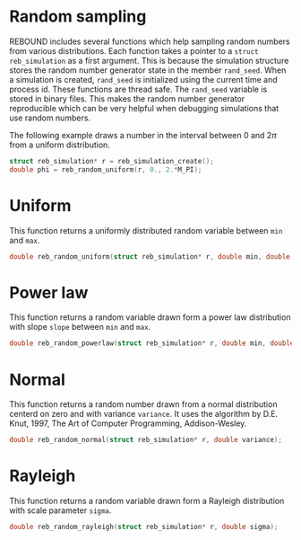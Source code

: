 # Random sampling

REBOUND includes several functions which help sampling random numbers from various distributions.
Each function takes a pointer to a `struct reb_simulation` as a first argument.
This is because the simulation structure stores the random number generator state in the member `rand_seed`. 
When a simulation is created, `rand_seed` is initialized using the current time and process id. 
These functions are thread safe.
The `rand_seed` variable is stored in binary files. This makes the random number generator reproducible which can be very helpful when debugging simulations that use random numbers. 

The following example draws a number in the interval between 0 and $2\pi$ from a uniform distribution.
```c
struct reb_simulation* r = reb_simulation_create();
double phi = reb_random_uniform(r, 0., 2.*M_PI);
```

# Uniform
This function returns a uniformly distributed random variable between `min` and `max`.
```c
double reb_random_uniform(struct reb_simulation* r, double min, double max);
```

# Power law
This function returns a random variable drawn form a power law distribution with slope `slope` between `min` and `max`. 
```c
double reb_random_powerlaw(struct reb_simulation* r, double min, double max, double slope);
```

# Normal
This function returns a random number drawn from a normal distribution centerd on zero and with variance `variance`.
It uses the algorithm by D.E. Knut, 1997, The Art of Computer Programming, Addison-Wesley. 
```c
double reb_random_normal(struct reb_simulation* r, double variance);
```

# Rayleigh
This function returns a random variable drawn form a Rayleigh distribution with scale parameter `sigma`. 
```c
double reb_random_rayleigh(struct reb_simulation* r, double sigma);
```


